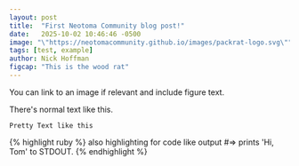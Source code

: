 ```yaml
---
layout: post
title:  "First Neotoma Community blog post!"
date:   2025-10-02 10:46:46 -0500
image: "\"https://neotomacommunity.github.io/images/packrat-logo.svg\""
tags: [test, example]
author: Nick Hoffman
figcap: "This is the wood rat"
---
```


You can link to an image if relevant and include figure text.

There's normal text like this.

`Pretty Text like this`


{% highlight ruby %}
also highlighting for code like output
#=> prints 'Hi, Tom' to STDOUT.
{% endhighlight %}


